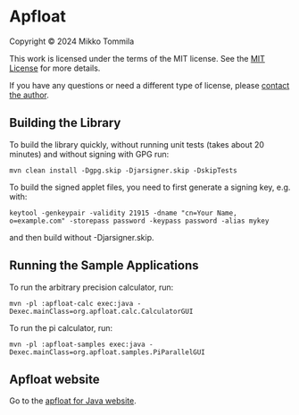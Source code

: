 # Apfloat

Copyright © 2024 Mikko Tommila

This work is licensed under the terms of the MIT license. See the [MIT License](LICENSE.txt) for more details.

If you have any questions or need a different type of license, please [contact the author](mailto:Mikko.Tommila@apfloat.org).

## Building the Library

To build the library quickly, without running unit tests (takes about 20 minutes) and without signing with GPG run:

`mvn clean install -Dgpg.skip -Djarsigner.skip -DskipTests`

To build the signed applet files, you need to first generate a signing key, e.g. with:

`keytool -genkeypair -validity 21915 -dname "cn=Your Name, o=example.com" -storepass password -keypass password -alias mykey`

and then build without -Djarsigner.skip.

## Running the Sample Applications

To run the arbitrary precision calculator, run:

`mvn -pl :apfloat-calc exec:java -Dexec.mainClass=org.apfloat.calc.CalculatorGUI`

To run the pi calculator, run:

`mvn -pl :apfloat-samples exec:java -Dexec.mainClass=org.apfloat.samples.PiParallelGUI`

## Apfloat website

Go to the [apfloat for Java website](https://www.apfloat.org/apfloat_java/).

